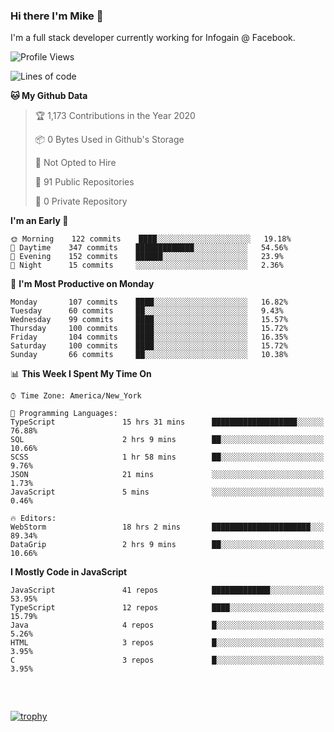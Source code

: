 ### Hi there I'm Mike 👋
I'm a full stack developer currently working for Infogain @ Facebook.

<!--START_SECTION:waka-->
![Profile Views](http://img.shields.io/badge/Profile%20Views-4-blue)

![Lines of code](https://img.shields.io/badge/From%20Hello%20World%20I%27ve%20Written-7.1%20million%20lines%20of%20code-blue)

**🐱 My Github Data** 

> 🏆 1,173 Contributions in the Year 2020
 > 
> 📦 0 Bytes Used in Github's Storage 
 > 
> 🚫 Not Opted to Hire
 > 
> 📜 91 Public Repositories
 > 
> 🔑 0 Private Repository 
 > 
**I'm an Early 🐤** 

```text
🌞 Morning    122 commits    ████░░░░░░░░░░░░░░░░░░░░░   19.18% 
🌆 Daytime    347 commits    █████████████░░░░░░░░░░░░   54.56% 
🌃 Evening    152 commits    ██████░░░░░░░░░░░░░░░░░░░   23.9% 
🌙 Night      15 commits     ░░░░░░░░░░░░░░░░░░░░░░░░░   2.36%

```
📅 **I'm Most Productive on Monday** 

```text
Monday       107 commits    ████░░░░░░░░░░░░░░░░░░░░░   16.82% 
Tuesday      60 commits     ██░░░░░░░░░░░░░░░░░░░░░░░   9.43% 
Wednesday    99 commits     ████░░░░░░░░░░░░░░░░░░░░░   15.57% 
Thursday     100 commits    ████░░░░░░░░░░░░░░░░░░░░░   15.72% 
Friday       104 commits    ████░░░░░░░░░░░░░░░░░░░░░   16.35% 
Saturday     100 commits    ████░░░░░░░░░░░░░░░░░░░░░   15.72% 
Sunday       66 commits     ██░░░░░░░░░░░░░░░░░░░░░░░   10.38%

```


📊 **This Week I Spent My Time On** 

```text
⌚︎ Time Zone: America/New_York

💬 Programming Languages: 
TypeScript               15 hrs 31 mins      ███████████████████░░░░░░   76.88% 
SQL                      2 hrs 9 mins        ██░░░░░░░░░░░░░░░░░░░░░░░   10.66% 
SCSS                     1 hr 58 mins        ██░░░░░░░░░░░░░░░░░░░░░░░   9.76% 
JSON                     21 mins             ░░░░░░░░░░░░░░░░░░░░░░░░░   1.73% 
JavaScript               5 mins              ░░░░░░░░░░░░░░░░░░░░░░░░░   0.46%

🔥 Editors: 
WebStorm                 18 hrs 2 mins       ██████████████████████░░░   89.34% 
DataGrip                 2 hrs 9 mins        ██░░░░░░░░░░░░░░░░░░░░░░░   10.66%

```

**I Mostly Code in JavaScript** 

```text
JavaScript               41 repos            █████████████░░░░░░░░░░░░   53.95% 
TypeScript               12 repos            ████░░░░░░░░░░░░░░░░░░░░░   15.79% 
Java                     4 repos             █░░░░░░░░░░░░░░░░░░░░░░░░   5.26% 
HTML                     3 repos             █░░░░░░░░░░░░░░░░░░░░░░░░   3.95% 
C                        3 repos             █░░░░░░░░░░░░░░░░░░░░░░░░   3.95%

```



<!--END_SECTION:waka-->

##### &nbsp;
[![trophy](https://github-profile-trophy.vercel.app/?username=uptonm&theme=dracula)](https://github.com/ryo-ma/github-profile-trophy)
